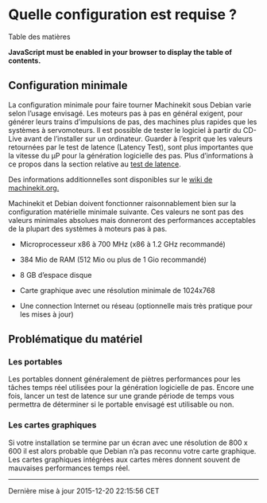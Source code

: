 Quelle configuration est requise ?
==================================

Table des matières

**JavaScript must be enabled in your browser to display the table of contents.**

<span id="cha:Configuration-requise"></span>

Configuration minimale
----------------------

La configuration minimale pour faire tourner Machinekit sous Debian varie selon l’usage envisagé. Les moteurs pas à pas en général exigent, pour générer leurs trains d’impulsions de pas, des machines plus rapides que les systèmes à servomoteurs. Il est possible de tester le logiciel à partir du CD-Live avant de l’installer sur un ordinateur. Guarder à l’esprit que les valeurs retournées par le test de latence (Latency Test), sont plus importantes que la vitesse du µP pour la génération logicielle des pas. Plus d’informations à ce propos dans la section relative au [test de latence](#cha:test-de-latence).

Des informations additionnelles sont disponibles sur le [wiki de machinekit.org.](http://wiki.machinekit.org/cgi-bin/emcinfo.pl?Hardware_Requirements)

Machinekit et Debian doivent fonctionner raisonnablement bien sur la configuration matérielle minimale suivante. Ces valeurs ne sont pas des valeurs minimales absolues mais donneront des performances acceptables de la plupart des systèmes à moteurs pas à pas.

-   Microprocesseur x86 à 700 MHz (x86 à 1.2 GHz recommandé)

-   384 Mio de RAM (512 Mio ou plus de 1 Gio recommandé)

-   8 GB d’espace disque

-   Carte graphique avec une résolution minimale de 1024x768

-   Une connection Internet ou réseau (optionnelle mais très pratique pour les mises à jour)

Problématique du matériel
-------------------------

### Les portables

Les portables donnent généralement de piètres performances pour les tâches temps réel utilisées pour la génération logicielle de pas. Encore une fois, lancer un test de latence sur une grande période de temps vous permettra de déterminer si le portable envisagé est utilisable ou non.

### Les cartes graphiques

Si votre installation se termine par un écran avec une résolution de 800 x 600 il est alors probable que Debian n’a pas reconnu votre carte graphique. Les cartes graphiques intégrées aux cartes mères donnent souvent de mauvaises performances temps réel.

------------------------------------------------------------------------

Dernière mise à jour 2015-12-20 22:15:56 CET


